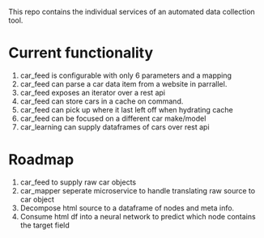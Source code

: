 This repo contains the individual services of an automated data collection tool.

# Current functionality
1. car_feed is configurable with only 6 parameters and a mapping
2. car_feed can parse a car data item from a website in parrallel.
3. car_feed exposes an iterator over a rest api
4. car_feed can store cars in a cache on command.
5. car_feed can pick up where it last left off when hydrating cache
6. car_feed can be focused on a different car make/model
6. car_learning can supply dataframes of cars over rest api

# Roadmap
1. car_feed to supply raw car objects
2. car_mapper seperate microservice to handle translating raw source to car object
1. Decompose html source to a dataframe of nodes and meta info.
2. Consume html df into a neural network to predict which node contains the target field

